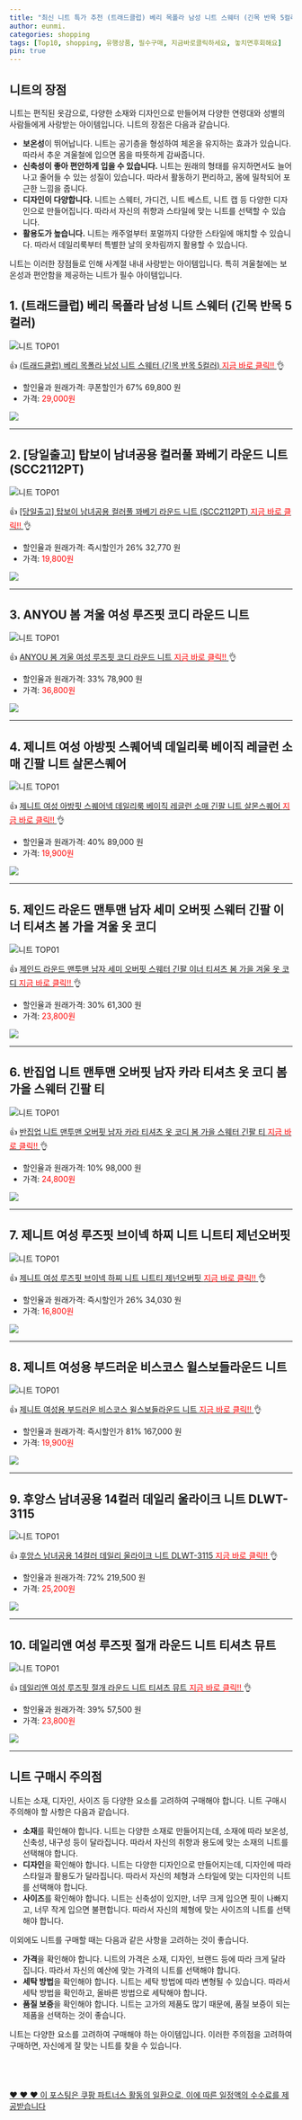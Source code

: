 ```yaml
---
title: "최신 니트 특가 추천 (트래드클럽) 베리 목폴라 남성 니트 스웨터 (긴목 반목 5컬러) 비교 장점"
author: eunmi.
categories: shopping
tags: [Top10, shopping, 유행상품, 필수구매, 지금바로클릭하세요, 놓치면후회해요]
pin: true
---
```

## 니트의 장점

니트는 편직된 옷감으로, 다양한 소재와 디자인으로 만들어져 다양한 연령대와 성별의 사람들에게 사랑받는 아이템입니다. 니트의 장점은 다음과 같습니다.

* **보온성**이 뛰어납니다. 니트는 공기층을 형성하여 체온을 유지하는 효과가 있습니다. 따라서 추운 겨울철에 입으면 몸을 따뜻하게 감싸줍니다.
* **신축성이 좋아 편안하게 입을 수 있습니다.** 니트는 원래의 형태를 유지하면서도 늘어나고 줄어들 수 있는 성질이 있습니다. 따라서 활동하기 편리하고, 몸에 밀착되어 포근한 느낌을 줍니다.
* **디자인이 다양합니다.** 니트는 스웨터, 가디건, 니트 베스트, 니트 캡 등 다양한 디자인으로 만들어집니다. 따라서 자신의 취향과 스타일에 맞는 니트를 선택할 수 있습니다.
* **활용도가 높습니다.** 니트는 캐주얼부터 포멀까지 다양한 스타일에 매치할 수 있습니다. 따라서 데일리룩부터 특별한 날의 옷차림까지 활용할 수 있습니다.

니트는 이러한 장점들로 인해 사계절 내내 사랑받는 아이템입니다. 특히 겨울철에는 보온성과 편안함을 제공하는 니트가 필수 아이템입니다.

   

## 1. (트래드클럽) 베리 목폴라 남성 니트 스웨터 (긴목 반목 5컬러)

![니트 TOP01](https://thumbnail9.coupangcdn.com/thumbnails/remote/230x230ex/image/vendor_inventory/09aa/68760c2608c9a0e4b4e841744efa9d79bde24ef0f923cffef0abf6438787.jpg)


👍 [(트래드클럽) 베리 목폴라 남성 니트 스웨터 (긴목 반목 5컬러) <font color=red> 지금 바로 클릭!! </font> ](https://link.coupang.com/re/AFFSDP?lptag=AF3617701&subid=GithubCoopas&pageKey=7510252563&traceid=V0-153&itemId=19677144305&vendorItemId=86783370168) 👌 


- 할인율과 원래가격: 쿠폰할인가 67%  69,800   원
- 가격: <span style='color:red'>29,000원</span>

[![](/discount_price.png)](https://link.coupang.com/re/AFFSDP?lptag=AF3617701&subid=GithubCoopas&pageKey=7510252563&traceid=V0-153&itemId=19677144305&vendorItemId=86783370168)

---


   

## 2. [당일출고] 탑보이 남녀공용 컬러풀 꽈베기 라운드 니트 (SCC2112PT)

![니트 TOP01](https://thumbnail9.coupangcdn.com/thumbnails/remote/230x230ex/image/vendor_inventory/8f05/03813c808d941cbfe13d8486db0adb27c89bc1d48f83d816ec0a1614fcbe.jpg)


👍 [[당일출고] 탑보이 남녀공용 컬러풀 꽈베기 라운드 니트 (SCC2112PT) <font color=red> 지금 바로 클릭!! </font> ](https://link.coupang.com/re/AFFSDP?lptag=AF3617701&subid=GithubCoopas&pageKey=6163980749&traceid=V0-153&itemId=11981682899&vendorItemId=70348671747) 👌 


- 할인율과 원래가격: 즉시할인가 26%  32,770   원
- 가격: <span style='color:red'>19,800원</span>

[![](/discount_price.png)](https://link.coupang.com/re/AFFSDP?lptag=AF3617701&subid=GithubCoopas&pageKey=6163980749&traceid=V0-153&itemId=11981682899&vendorItemId=70348671747)

---


   

## 3. ANYOU 봄 겨울 여성 루즈핏 코디 라운드 니트

![니트 TOP01](https://thumbnail7.coupangcdn.com/thumbnails/remote/230x230ex/image/vendor_inventory/85da/5be107f03b192789c148f92bc6cd2d82b215867e6572b5370e5749bfdada.jpg)


👍 [ANYOU 봄 겨울 여성 루즈핏 코디 라운드 니트 <font color=red> 지금 바로 클릭!! </font> ](https://link.coupang.com/re/AFFSDP?lptag=AF3617701&subid=GithubCoopas&pageKey=7508752250&traceid=V0-153&itemId=19670236732&vendorItemId=87499120172) 👌 


- 할인율과 원래가격: 33%  78,900   원
- 가격: <span style='color:red'>36,800원</span>

[![](/discount_price.png)](https://link.coupang.com/re/AFFSDP?lptag=AF3617701&subid=GithubCoopas&pageKey=7508752250&traceid=V0-153&itemId=19670236732&vendorItemId=87499120172)

---


   

## 4. 제니트 여성 아방핏 스퀘어넥 데일리룩 베이직 레글런 소매 긴팔 니트 살몬스퀘어

![니트 TOP01](https://thumbnail9.coupangcdn.com/thumbnails/remote/230x230ex/image/vendor_inventory/4f49/31c2d1bac18da238dff3923d362f63186dced653a220083aaf1c41027ca6.jpg)


👍 [제니트 여성 아방핏 스퀘어넥 데일리룩 베이직 레글런 소매 긴팔 니트 살몬스퀘어 <font color=red> 지금 바로 클릭!! </font> ](https://link.coupang.com/re/AFFSDP?lptag=AF3617701&subid=GithubCoopas&pageKey=6795627214&traceid=V0-153&itemId=16023037516&vendorItemId=83803229212) 👌 


- 할인율과 원래가격: 40%  89,000   원
- 가격: <span style='color:red'>19,900원</span>

[![](/discount_price.png)](https://link.coupang.com/re/AFFSDP?lptag=AF3617701&subid=GithubCoopas&pageKey=6795627214&traceid=V0-153&itemId=16023037516&vendorItemId=83803229212)

---


   

## 5. 제인드 라운드 맨투맨 남자 세미 오버핏 스웨터 긴팔 이너 티셔츠 봄 가을 겨울 옷 코디

![니트 TOP01](https://thumbnail6.coupangcdn.com/thumbnails/remote/230x230ex/image/vendor_inventory/32bc/fcf79777c485d6bf0cffa334df1e394eb0434dff3e8035046172b34e9829.jpg)


👍 [제인드 라운드 맨투맨 남자 세미 오버핏 스웨터 긴팔 이너 티셔츠 봄 가을 겨울 옷 코디 <font color=red> 지금 바로 클릭!! </font> ](https://link.coupang.com/re/AFFSDP?lptag=AF3617701&subid=GithubCoopas&pageKey=7327748285&traceid=V0-153&itemId=18806648288&vendorItemId=87268472723) 👌 


- 할인율과 원래가격: 30%  61,300   원
- 가격: <span style='color:red'>23,800원</span>

[![](/discount_price.png)](https://link.coupang.com/re/AFFSDP?lptag=AF3617701&subid=GithubCoopas&pageKey=7327748285&traceid=V0-153&itemId=18806648288&vendorItemId=87268472723)

---


   

## 6. 반집업 니트 맨투맨 오버핏 남자 카라 티셔츠 옷 코디 봄 가을 스웨터 긴팔 티

![니트 TOP01](https://thumbnail6.coupangcdn.com/thumbnails/remote/230x230ex/image/vendor_inventory/05b1/c46a36cc044e2a02e36b8c6514981a1ad49c5af730c73c46452abab4a78b.jpg)


👍 [반집업 니트 맨투맨 오버핏 남자 카라 티셔츠 옷 코디 봄 가을 스웨터 긴팔 티 <font color=red> 지금 바로 클릭!! </font> ](https://link.coupang.com/re/AFFSDP?lptag=AF3617701&subid=GithubCoopas&pageKey=7327748389&traceid=V0-153&itemId=18806648679&vendorItemId=85364553597) 👌 


- 할인율과 원래가격: 10%  98,000   원
- 가격: <span style='color:red'>24,800원</span>

[![](/discount_price.png)](https://link.coupang.com/re/AFFSDP?lptag=AF3617701&subid=GithubCoopas&pageKey=7327748389&traceid=V0-153&itemId=18806648679&vendorItemId=85364553597)

---


   

## 7. 제니트 여성 루즈핏 브이넥 하찌 니트 니트티 제넌오버핏

![니트 TOP01](https://thumbnail8.coupangcdn.com/thumbnails/remote/230x230ex/image/vendor_inventory/414b/b17c022bf91ed1f56f6bfa1a2dda83bcddc86fe01c47590b4d407a980f35.jpg)


👍 [제니트 여성 루즈핏 브이넥 하찌 니트 니트티 제넌오버핏 <font color=red> 지금 바로 클릭!! </font> ](https://link.coupang.com/re/AFFSDP?lptag=AF3617701&subid=GithubCoopas&pageKey=4919082167&traceid=V0-153&itemId=6442448295&vendorItemId=80269369572) 👌 


- 할인율과 원래가격: 즉시할인가 26%  34,030   원
- 가격: <span style='color:red'>16,800원</span>

[![](/discount_price.png)](https://link.coupang.com/re/AFFSDP?lptag=AF3617701&subid=GithubCoopas&pageKey=4919082167&traceid=V0-153&itemId=6442448295&vendorItemId=80269369572)

---


   

## 8. 제니트 여성용 부드러운 비스코스 윌스보들라운드 니트

![니트 TOP01](https://thumbnail6.coupangcdn.com/thumbnails/remote/230x230ex/image/retail/images/580286398035484-a27269e1-3a4b-48a4-9180-2236683d7102.jpg)


👍 [제니트 여성용 부드러운 비스코스 윌스보들라운드 니트 <font color=red> 지금 바로 클릭!! </font> ](https://link.coupang.com/re/AFFSDP?lptag=AF3617701&subid=GithubCoopas&pageKey=4698293201&traceid=V0-153&itemId=5914227263&vendorItemId=73680049546) 👌 


- 할인율과 원래가격: 즉시할인가 81%  167,000   원
- 가격: <span style='color:red'>19,900원</span>

[![](/discount_price.png)](https://link.coupang.com/re/AFFSDP?lptag=AF3617701&subid=GithubCoopas&pageKey=4698293201&traceid=V0-153&itemId=5914227263&vendorItemId=73680049546)

---


   

## 9. 후앙스 남녀공용 14컬러 데일리 울라이크 니트 DLWT-3115

![니트 TOP01](https://thumbnail6.coupangcdn.com/thumbnails/remote/230x230ex/image/vendor_inventory/2013/8683901e3a3167dcaf815c9de3b913ffc886c74c8ed01f071af3da2b7174.jpg)


👍 [후앙스 남녀공용 14컬러 데일리 울라이크 니트 DLWT-3115 <font color=red> 지금 바로 클릭!! </font> ](https://link.coupang.com/re/AFFSDP?lptag=AF3617701&subid=GithubCoopas&pageKey=2093259718&traceid=V0-153&itemId=3555857860&vendorItemId=87086277050) 👌 


- 할인율과 원래가격: 72%  219,500   원
- 가격: <span style='color:red'>25,200원</span>

[![](/discount_price.png)](https://link.coupang.com/re/AFFSDP?lptag=AF3617701&subid=GithubCoopas&pageKey=2093259718&traceid=V0-153&itemId=3555857860&vendorItemId=87086277050)

---


   

## 10. 데일리앤 여성 루즈핏 절개 라운드 니트 티셔츠 뮤트

![니트 TOP01](https://thumbnail7.coupangcdn.com/thumbnails/remote/230x230ex/image/vendor_inventory/1ddd/76cd87fed6da2cd32db61dce3ef9479851ebb32b179b68024e6424b79748.jpg)


👍 [데일리앤 여성 루즈핏 절개 라운드 니트 티셔츠 뮤트 <font color=red> 지금 바로 클릭!! </font> ](https://link.coupang.com/re/AFFSDP?lptag=AF3617701&subid=GithubCoopas&pageKey=6785082083&traceid=V0-153&itemId=15969023183&vendorItemId=83175162610) 👌 


- 할인율과 원래가격: 39%  57,500   원
- 가격: <span style='color:red'>23,800원</span>

[![](/discount_price.png)](https://link.coupang.com/re/AFFSDP?lptag=AF3617701&subid=GithubCoopas&pageKey=6785082083&traceid=V0-153&itemId=15969023183&vendorItemId=83175162610)

---
## 니트 구매시 주의점

니트는 소재, 디자인, 사이즈 등 다양한 요소를 고려하여 구매해야 합니다. 니트 구매시 주의해야 할 사항은 다음과 같습니다.

* **소재**를 확인해야 합니다. 니트는 다양한 소재로 만들어지는데, 소재에 따라 보온성, 신축성, 내구성 등이 달라집니다. 따라서 자신의 취향과 용도에 맞는 소재의 니트를 선택해야 합니다.
* **디자인**을 확인해야 합니다. 니트는 다양한 디자인으로 만들어지는데, 디자인에 따라 스타일과 활용도가 달라집니다. 따라서 자신의 체형과 스타일에 맞는 디자인의 니트를 선택해야 합니다.
* **사이즈**를 확인해야 합니다. 니트는 신축성이 있지만, 너무 크게 입으면 핏이 나빠지고, 너무 작게 입으면 불편합니다. 따라서 자신의 체형에 맞는 사이즈의 니트를 선택해야 합니다.

이외에도 니트를 구매할 때는 다음과 같은 사항을 고려하는 것이 좋습니다.

* **가격**을 확인해야 합니다. 니트의 가격은 소재, 디자인, 브랜드 등에 따라 크게 달라집니다. 따라서 자신의 예산에 맞는 가격의 니트를 선택해야 합니다.
* **세탁 방법**을 확인해야 합니다. 니트는 세탁 방법에 따라 변형될 수 있습니다. 따라서 세탁 방법을 확인하고, 올바른 방법으로 세탁해야 합니다.
* **품질 보증**을 확인해야 합니다. 니트는 고가의 제품도 많기 때문에, 품질 보증이 되는 제품을 선택하는 것이 좋습니다.

니트는 다양한 요소를 고려하여 구매해야 하는 아이템입니다. 이러한 주의점을 고려하여 구매하면, 자신에게 잘 맞는 니트를 찾을 수 있습니다.<br><br><br><br><br> [ ❤ ❤ ❤ 이 포스팅은 쿠팡 파트너스 활동의 일환으로, 이에 따른 일정액의 수수료를 제공받습니다](https://link.coupang.com/a/bcEFyh)
